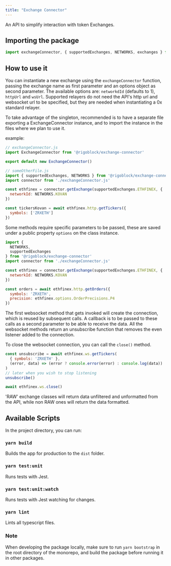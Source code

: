 ```yaml
---
title: "Exchange Connector"
---
```


An API to simplify interaction with token Exchanges.

## Importing the package

```javascript
import exchangeConnector, { supportedExchanges, NETWORKS, exchanges } from '@rigoblock/exchange-connector'
```

## How to use it

You can instantiate a new exchange using the `exchangeConnector` function, passing the exchange name as first parameter and an options object as second parameter.
The available options are: `networkdId` (defaults to 1), `httpUrl` and `wsUrl`. Supported relayers do not need the API's http url and websocket url to be specified, but they are needed when instantiating a 0x standard relayer.

To take advantage of the singleton, recommended is to have a separate file exporting a ExchangeConnector instance, and to import the instance in the files where we plan to use it.

example:

```javascript
// exchangeConnector.js
import ExchangeConnector from '@rigoblock/exchange-connector'

export default new ExchangeConnector()

// someOtherFile.js
import { supportedExchanges, NETWORKS } from '@rigoblock/exchange-connector'
import connector from './exchangeConnector.js'

const ethfinex = connector.getExchange(supportedExchanges.ETHFINEX, {
  networkId: NETWORKS.KOVAN
})

const tickersKovan = await ethfinex.http.getTickers({
  symbols: ['ZRXETH']
})
```

Some methods require specific parameters to be passed, these are saved under a public property `options` on the class instance.

```javascript
import {
  NETWORKS,
  supportedExchanges
} from '@rigoblock/exchange-connector'
import connector from './exchangeConnector.js'

const ethfinex = connector.getExchange(supportedExchanges.ETHFINEX, {
  networkId: NETWORKS.KOVAN
})

const orders = await ethfinex.http.getOrders({
  symbols: 'ZRXETH',
  precision: ethfinex.options.OrderPrecisions.P4
})
```

The first websocket method that gets invoked will create the connection, which is reused by subsequent calls. A callback is to be passed to these calls as a second parameter to be able to receive the data. All the websocket methods return an unsubscribe function that removes the even listener added to the connection.

To close the websocket connection, you can call the `close()` method.

```javascript
const unsubscribe = await ethfinex.ws.getTickers(
  { symbols: 'ZRXETH' },
  (error, data) => (error ? console.error(error) : console.log(data))
)
// later when you wish to stop listening
unsubscribe()

await ethfinex.ws.close()
```

'RAW' exchange classes will return data unfiltered and unformatted from the API, while non RAW ones will return the data formatted.

## Available Scripts

In the project directory, you can run:

### `yarn build`
Builds the app for production to the `dist` folder.

### `yarn test:unit`
Runs tests with Jest.

### `yarn test:unit:watch`
Runs tests with Jest watching for changes.

### `yarn lint`
Lints all typescript files.

### Note

When developing the package locally, make sure to run `yarn bootstrap` in the root directory of the monorepo, and build the package before running it in other packages.

